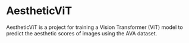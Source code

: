 # AestheticViT
AestheticViT is a project for training a Vision Transformer (ViT) model to predict the aesthetic scores of images using the AVA dataset.
